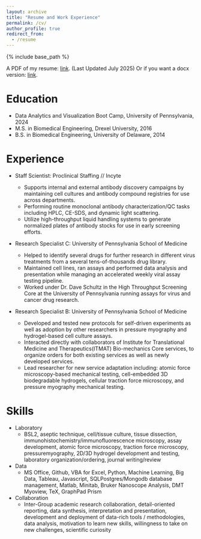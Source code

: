 ```yaml
---
layout: archive
title: "Resume and Work Experience"
permalink: /cv/
author_profile: true
redirect_from:
  - /resume
---
```


{% include base_path %}

A PDF of my resume: [link](https://eroberts91.github.io/personal-site/files/08Jul2025_ER_Resume.pdf "Resume PDF"). (Last Updated July 2025)
Or if you want a docx version: [link](https://eroberts91.github.io/personal-site/files/08Jul2025_ER_Resume.docx "Resume Word File").


Education
======
* Data Analytics and Visualization Boot Camp, University of Pennsylvania, 2024
* M.S. in Biomedical Engineering, Drexel University, 2016
* B.S. in Biomedical Engineering, University of Delaware, 2014

Experience
======
* Staff Scientist: Proclinical Staffing // Incyte
  * Supports internal and external antibody discovery campaigns by maintaining cell cultures and antibody compound registries for use across departments.
  * Performing routine monoclonal antibody characterization/QC tasks including HPLC, CE-SDS, and dynamic light scattering.
  * Utilize high-throughput liquid handling systems to generate normalized plates of antibody stocks for use in early screening efforts.

* Research Specialist C: University of Pennsylvania School of Medicine
  * Helped to identify several drugs for further research in different virus treatments from a several tens-of-thousands drug library.
  * Maintained cell lines, ran assays and performed data analysis and presentation while managing an accelerated weekly viral assay testing pipeline.
  * Worked under Dr. Dave Schultz in the High Throughput Screening Core at the University of Pennsylvania running assays for virus and cancer drug research.

* Research Specialist B: University of Pennsylvania School of Medicine
  * Developed and tested new protocols for self-driven experiments as well as adoption by other researchers in pressure myography and hydrogel-based cell culture assays.
  * Interacted directly with collaborators of Institute for Translational Medicine and Therapeutics(ITMAT) Bio-mechanics Core services, to organize orders for both existing services as well as newly developed services.
  * Lead researcher for new service adaptation including: atomic force microscopy-based mechanical testing, cell-embedded 3D biodegradable hydrogels, cellular traction force microscopy, and pressure myography mechanical testing.
  
Skills
======
* Laboratory 
  * BSL2, aseptic technique, cell/tissue culture, tissue dissection, immunohistochemistry/immunofluorescence microscopy, assay development, atomic force microscopy, traction force microscopy, pressuremyography, 2D/3D hydrogel development and testing, laboratory organization/ordering, journal writing/review
* Data
  * MS Office, Github, VBA for Excel, Python, Machine Learning, Big Data, Tableau, Javascript, SQLPostgres/Mongodb database management, Matlab, Minitab, Bruker Nanoscope Analysis, DMT Myoview, TeX, GraphPad Prism
* Collaboration
  * Inter-Group academic research collaboration, detail-oriented reporting, data synthesis, interpretation and presentation, development and deployment of data-rich tools / methodologies, data analysis, motivation to learn new skills, willingness to take on new challenges, scientific curiosity

